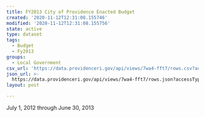```yaml
---
title: FY2013 City of Providence Enacted Budget
created: '2020-11-12T12:31:08.155746'
modified: '2020-11-12T12:31:08.155756'
state: active
type: dataset
tags:
  - Budget
  - Fy2013
groups:
  - Local Government
csv_url: 'https://data.providenceri.gov/api/views/7wa4-fft7/rows.csv?accessType=DOWNLOAD'
json_url: >-
  https://data.providenceri.gov/api/views/7wa4-fft7/rows.json?accessType=DOWNLOAD
layout: post

---
```

July 1, 2012 through June 30, 2013
